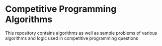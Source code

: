 # Competitive Programming Algorithms
This repository contains algorithms as well as sample problems of various algorithms and logic used in competitive programming questions
